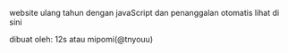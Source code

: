 website ulang tahun dengan javaScript dan penanggalan otomatis
<a link="https://mipomi.github.io/ulang-tahun/">lihat di sini</a>

dibuat oleh: 12s atau mipomi(@tnyouu)
